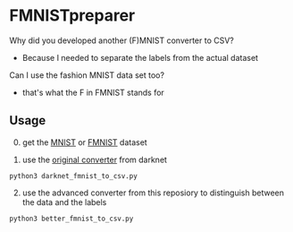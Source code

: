# FMNISTpreparer

Why did you developed another (F)MNIST converter to CSV? 
- Because I needed to separate the labels from the actual dataset

Can I use the fashion MNIST data set too?
- that's what the F in FMNIST stands for

## Usage

0. get the [MNIST](#http://yann.lecun.com/exdb/mnist/) or [FMNIST](#https://github.com/zalandoresearch/fashion-mnist#get-the-data) dataset

1. use the [original converter](#https://pjreddie.com/projects/mnist-in-csv/) from darknet
```
python3 darknet_fmnist_to_csv.py
```

2. use the advanced converter from this reposiory to distinguish between the data and the labels
```
python3 better_fmnist_to_csv.py
```
